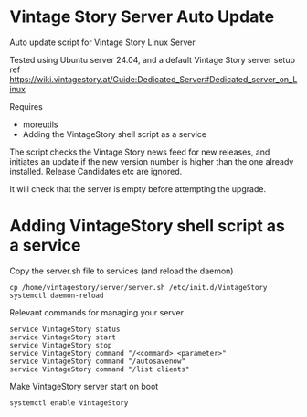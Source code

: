 # Vintage Story Server Auto Update
Auto update script for Vintage Story Linux Server

Tested using Ubuntu server 24.04, and a default Vintage Story server setup ref https://wiki.vintagestory.at/Guide:Dedicated_Server#Dedicated_server_on_Linux

Requires 
- moreutils
- Adding the VintageStory shell script as a service

The script checks the Vintage Story news feed for new releases, and initiates an update if the new version number is higher than the one already installed.
Release Candidates etc are ignored.

It will check that the server is empty before attempting the upgrade.


# Adding VintageStory shell script as a service
Copy the server.sh file to services (and reload the daemon)
```
cp /home/vintagestory/server/server.sh /etc/init.d/VintageStory
systemctl daemon-reload
```

Relevant commands for managing your server
```
service VintageStory status
service VintageStory start
service VintageStory stop
service VintageStory command "/<command> <parameter>"
service VintageStory command "/autosavenow"
service VintageStory command "/list clients"
```

Make VintageStory server start on boot
```
systemctl enable VintageStory
```
